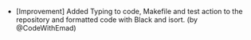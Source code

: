 - [Improvement] Added Typing to code, Makefile and test action to the repository and formatted code with Black and isort. (by @CodeWithEmad)